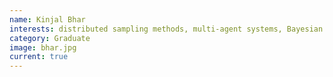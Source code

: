 ```yaml
---
name: Kinjal Bhar
interests: distributed sampling methods, multi-agent systems, Bayesian inference techniques
category: Graduate
image: bhar.jpg
current: true
---
```


